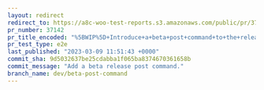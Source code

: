 ```yaml
---
layout: redirect
redirect_to: https://a8c-woo-test-reports.s3.amazonaws.com/public/pr/37142/e2e/index.html
pr_number: 37142
pr_title_encoded: "%5BWIP%5D+Introduce+a+beta+post+command+to+the+release+post+tool"
pr_test_type: e2e
last_published: "2023-03-09 11:51:43 +0000"
commit_sha: 9d5032637be25cdabba1f065ba8374670361658b
commit_message: "Add a beta release post command."
branch_name: dev/beta-post-command
---
```

